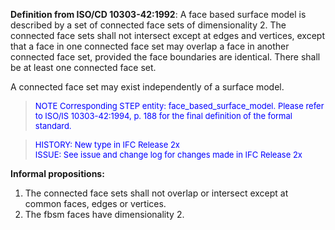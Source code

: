﻿**Definition from ISO/CD 10303-42:1992**: A face based surface model is described by a set of connected face sets of dimensionality 2. The connected face sets shall not intersect except at edges and vertices, except that a face in one connected face set may overlap a face in another connected face set, provided the face boundaries are identical. There shall be at least one connected face set.

A connected face set may exist independently of a surface model.

> <font color="#0000FF" size="-1">NOTE Corresponding STEP entity:
		face_based_surface_model. Please refer to ISO/IS 10303-42:1994, p. 188 for the
		final definition of the formal standard. </font>

> <font size="-1" color="#0000FF">HISTORY: New type in IFC
		Release 2x <br>ISSUE: See issue and change log for changes made in IFC Release
		2x</font>

**Informal propositions:**

1. The connected face sets shall not overlap or intersect except at common faces, edges or vertices. 
2. The fbsm faces have dimensionality 2.